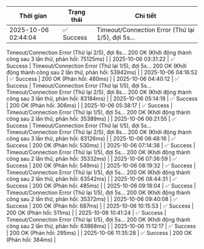 | Thời gian | Trạng thái | Chi tiết |
|---|---|---|
| 2025-10-06 02:44:04 | ✅ Success | Timeout/Connection Error (Thử lại 1/5), đợi 5s...
Timeout/Connection Error (Thử lại 2/5), đợi 8s...
200 OK (Khởi động thành công sau 3 lần thử, phản hồi: 75125ms) |
| 2025-10-06 03:31:22 | ✅ Success | Timeout/Connection Error (Thử lại 1/5), đợi 5s...
200 OK (Khởi động thành công sau 2 lần thử, phản hồi: 53942ms) |
| 2025-10-06 04:16:52 | ✅ Success | 200 OK (Phản hồi: 480ms) |
| 2025-10-06 04:40:12 | ✅ Success | Timeout/Connection Error (Thử lại 1/5), đợi 5s...
Timeout/Connection Error (Thử lại 2/5), đợi 8s...
200 OK (Khởi động thành công sau 3 lần thử, phản hồi: 83184ms) |
| 2025-10-06 05:14:19 | ✅ Success | 200 OK (Phản hồi: 306ms) |
| 2025-10-06 05:38:17 | ✅ Success | Timeout/Connection Error (Thử lại 1/5), đợi 5s...
200 OK (Khởi động thành công sau 2 lần thử, phản hồi: 35389ms) |
| 2025-10-06 06:21:55 | ✅ Success | Timeout/Connection Error (Thử lại 1/5), đợi 5s...
Timeout/Connection Error (Thử lại 2/5), đợi 8s...
200 OK (Khởi động thành công sau 3 lần thử, phản hồi: 83126ms) |
| 2025-10-06 06:48:16 | ✅ Success | 200 OK (Phản hồi: 530ms) |
| 2025-10-06 07:14:38 | ✅ Success | Timeout/Connection Error (Thử lại 1/5), đợi 5s...
200 OK (Khởi động thành công sau 2 lần thử, phản hồi: 35332ms) |
| 2025-10-06 07:36:59 | ✅ Success | 200 OK (Phản hồi: 549ms) |
| 2025-10-06 08:19:32 | ✅ Success | Timeout/Connection Error (Thử lại 1/5), đợi 5s...
200 OK (Khởi động thành công sau 2 lần thử, phản hồi: 63542ms) |
| 2025-10-06 08:44:31 | ✅ Success | 200 OK (Phản hồi: 485ms) |
| 2025-10-06 09:18:04 | ✅ Success | Timeout/Connection Error (Thử lại 1/5), đợi 5s...
200 OK (Khởi động thành công sau 2 lần thử, phản hồi: 35372ms) |
| 2025-10-06 09:40:08 | ✅ Success | 200 OK (Phản hồi: 687ms) |
| 2025-10-06 10:15:53 | ✅ Success | 200 OK (Phản hồi: 511ms) |
| 2025-10-06 10:41:24 | ✅ Success | Timeout/Connection Error (Thử lại 1/5), đợi 5s...
200 OK (Khởi động thành công sau 2 lần thử, phản hồi: 63868ms) |
| 2025-10-06 11:12:17 | ✅ Success | 200 OK (Phản hồi: 295ms) |
| 2025-10-06 11:35:28 | ✅ Success | 200 OK (Phản hồi: 384ms) |
